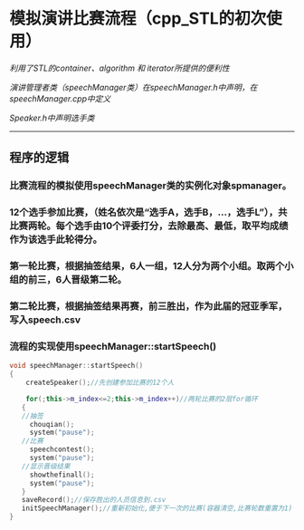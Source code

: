 # 模拟演讲比赛流程（cpp_STL的初次使用）

*利用了STL的container、algorithm 和 iterator所提供的便利性*

*演讲管理者类（speechManager类）在speechManager.h中声明，在speechManager.cpp中定义*

*Speaker.h中声明选手类*

---
## 程序的逻辑

### 比赛流程的模拟使用speechManager类的实例化对象spmanager。
### 12个选手参加比赛，（姓名依次是“选手A，选手B，...，选手L”），共比赛两轮。每个选手由10个评委打分，去除最高、最低，取平均成绩作为该选手此轮得分。
### 第一轮比赛，根据抽签结果，6人一组，12人分为两个小组。取两个小组的前三，6人晋级第二轮。
### 第二轮比赛，根据抽签结果再赛，前三胜出，作为此届的冠亚季军，写入speech.csv

### 流程的实现使用speechManager::startSpeech()
```c++
void speechManager::startSpeech()
{  
    createSpeaker();//先创建参加比赛的12个人

    for(;this->m_index<=2;this->m_index++)//两轮比赛的2层for循环
   {
   //抽签
     chouqian();
     system("pause");
   //比赛
     speechcontest();
     system("pause");
   //显示晋级结果
     showthefinall();   
     system("pause");
   } 
   saveRecord();//保存胜出的人员信息到.csv
   initSpeechManager();//重新初始化,便于下一次的比赛(容器清空,比赛轮数重置为1)
}
```





